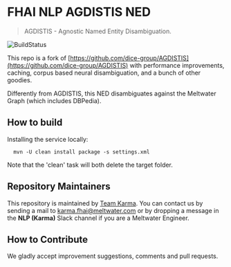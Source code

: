 # FHAI NLP AGDISTIS NED

> AGDISTIS - Agnostic Named Entity Disambiguation.

![BuildStatus](https://drone.meltwater.io/api/badges/meltwater/AGDISTIS/status.svg)


This repo is a fork of [https://github.com/dice-group/AGDISTIS](https://github.com/dice-group/AGDISTIS) with performance 
improvements, caching, corpus based neural disambiguation, and a bunch of other goodies.

Differently from AGDISTIS, this NED disambiguates against the Meltwater Graph (which includes DBPedia).

## How to build
Installing the service locally:

      mvn -U clean install package -s settings.xml							
      
Note that the 'clean' task will both delete the target folder.

## Repository Maintainers

This repository is maintained by [Team Karma](https://wiki.meltwater.net/pages/viewpage.action?pageId=74720584). 
You can contact us by sending a mail to [karma.fhai@meltwater.com](mailto:karma.fhai@meltwater.com) or by dropping a message in the **NLP (Karma)** Slack channel if you are a Meltwater Engineer.

## How to Contribute

We gladly accept improvement suggestions, comments and pull requests. 
<!-- Before submitting a change please read the [contributing guidelines](https://wiki.meltwater.net/display/ENG/Horace+development+process+and+how+to+contribute).-->
